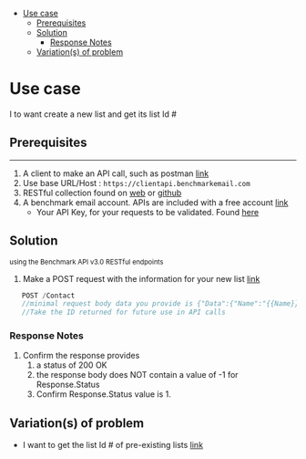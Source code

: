 - [Use case](#use-case)
  - [Prerequisites](#prerequisites)
  - [Solution](#solution)
    - [Response Notes](#response-notes)
  - [Variation(s) of problem](#variations-of-problem)

# Use case

I to want create a new list and get its list Id #

## Prerequisites

---

1. A client to make an API call, such as postman [link](https://www.getpostman.com/)
1. Use base URL/Host : `https://clientapi.benchmarkemail.com`
1. RESTful collection found on [web](https://developer.benchmarkemail.com/) or [github](https://github.com/BenchmarkEmail/RESTful-API-v3) 
1. A benchmark email account. APIs are included with a free account [link](https://ui.benchmarkemail.com/Login)
   * Your API Key, for your requests to be validated. Found [here](https://ui.benchmarkemail.com/Integrate#API)

## Solution

<sub>using the Benchmark API v3.0 RESTful endpoints</sub>

1. Make a POST request with the information for your new list [link](https://developer.benchmarkemail.com/#16e1491e-69f8-e71a-c374-d99e55c322cf)

```js
   POST /Contact
   //minimal request body data you provide is {"Data":{"Name":"{{Name}}","Description":"{{Description}}"}}
   //Take the ID returned for future use in API calls
```

### Response Notes

1. Confirm the response provides
    1. a status of 200 OK 
    1. the response body does NOT contain a value of -1 for Response.Status
    1. Confirm Response.Status value is 1.

## Variation(s) of problem

- I want to get the list Id # of pre-existing lists [link]()
